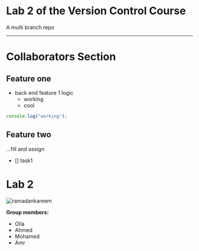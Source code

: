 # Lab 2 of the Version Control Course
A multi branch repo

---

# Collaborators Section

## Feature one
- back end feature 1 logic
  - working
  - cool
```javascript
console.log("working");
```

## Feature two
...fill and assign
- [] task1
# Lab 2  

![ramadankareem](https://github.com/user-attachments/assets/60d7392f-672d-45b1-bdc3-e74e0f3a679d)

**Group members:**
- Olla
- Ahmed 
- Mohamed 
- Amr 
